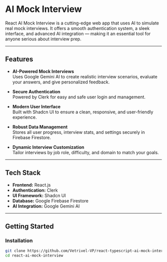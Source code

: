 # AI Mock Interview

React AI Mock Interview is a cutting-edge web app that uses AI to simulate real mock interviews. It offers a smooth authentication system, a sleek interface, and advanced AI integration — making it an essential tool for anyone serious about interview prep.

---

## Features

- **AI-Powered Mock Interviews**  
  Uses Google Gemini AI to create realistic interview scenarios, evaluate your answers, and give personalized feedback.

- **Secure Authentication**  
  Powered by Clerk for easy and safe user login and management.

- **Modern User Interface**  
  Built with Shadcn UI to ensure a clean, responsive, and user-friendly experience.

- **Robust Data Management**  
  Stores all user progress, interview stats, and settings securely in Firebase Firestore.

- **Dynamic Interview Customization**  
  Tailor interviews by job role, difficulty, and domain to match your goals.

---

## Tech Stack

- **Frontend:** React.js
- **Authentication:** Clerk
- **UI Framework:** Shadcn UI
- **Database:** Google Firebase Firestore
- **AI Integration:** Google Gemini AI

---

## Getting Started

### Installation

```bash
git clone https://github.com/Vetrivel-VP/react-typescript-ai-mock-interview-november-2024.git
cd react-ai-mock-interview

```
